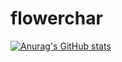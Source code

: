 # flowerchar
[![Anurag's GitHub stats](https://github-readme-stats.vercel.app/api?username=flowerchar&count_private=true&hide=contribs,prs)](https://github.com/anuraghazra/github-readme-stats&show_icons=true&theme=tokyonight)
